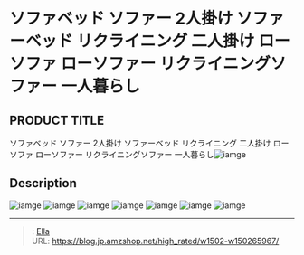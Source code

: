# ソファベッド ソファー 2人掛け ソファーベッド リクライニング 二人掛け ローソファ ローソファー リクライニングソファー  一人暮らし


## PRODUCT TITLE 

ソファベッド ソファー 2人掛け ソファーベッド リクライニング 二人掛け ローソファ ローソファー リクライニングソファー  一人暮らし![iamge](https://b2bfiles1.gigab2b.cn/image/wkseller/17443/20221109_e4cd5df0655ee5723462eb7b1d3099c8.jpg)

## Description











![iamge](https://b2bfiles1.gigab2b.cn/image/wkseller/17443/20221109_c4f9ac31ad08004761e19dc76f7f7a17.jpg)
![iamge](https://b2bfiles1.gigab2b.cn/image/wkseller/17443/20230105_5e209851ef4a107a9a0bb7dea5dcefdb.jpg)
![iamge](https://b2bfiles1.gigab2b.cn/image/wkseller/17443/20221109_3286270c14d8db584e7067aeb28094c8.jpg)
![iamge](https://b2bfiles1.gigab2b.cn/image/wkseller/17443/20221109_aa9a32edb79ad86bba24c350bc180ba4.jpg)
![iamge](https://b2bfiles1.gigab2b.cn/image/wkseller/17443/20221109_1bef9a0e9badf9d911ce3e72ec644e2c.jpg)
![iamge](https://b2bfiles1.gigab2b.cn/image/wkseller/17443/20230105_67ba69de252832c9e8e768bea770186a.jpg)
![iamge](https://b2bfiles1.gigab2b.cn/image/wkseller/17443/20221109_c47862a573e8cedcc30dd1a099d643e9.jpg)


---

> : [Ella](https://blog.jp.amzshop.net/)  
> URL: https://blog.jp.amzshop.net/high_rated/w1502-w150265967/  

